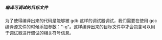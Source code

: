 ##### 编译可调试的目标文件

为了使得编译出来的代码是能够被 gdb 这样的调试器调试，我们需要在使用 gcc 编译源文件的时候添加参数："-g"。这样编译出来的目标文件中才会包含可以用于调试器进行调试的相关符号信息。
